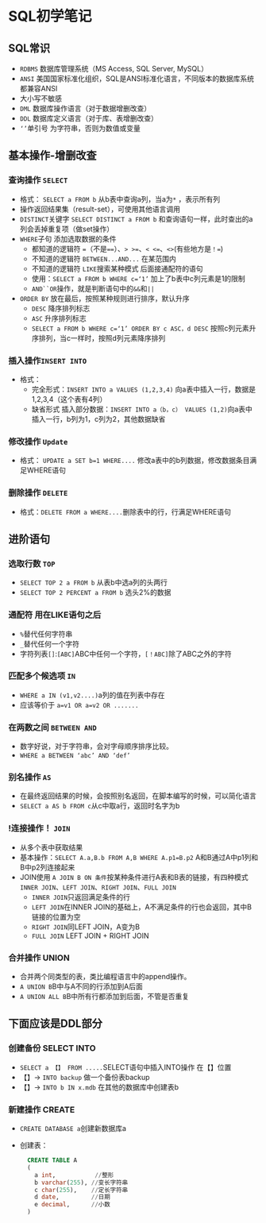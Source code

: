 # SQL初学笔记

## SQL常识

+ `RDBMS` 数据库管理系统（MS Access, SQL Server, MySQL）  
+ `ANSI` 美国国家标准化组织，SQL是ANSI标准化语言，不同版本的数据库系统都兼容ANSI
+ 大小写不敏感
+ `DML` 数据库操作语言（对于数据增删改查）
+ `DDL` 数据库定义语言（对于库、表增删改查）
+ `‘’`单引号 为字符串，否则为数值或变量

## 基本操作-增删改查

### 查询操作 `SELECT`

+ 格式： `SELECT a FROM b` 从b表中查询a列，当a为`*` ，表示所有列
+ 操作返回结果集（result-set），可使用其他语言调用
+ `DISTINCT`关键字  `SELECT DISTINCT a FROM b` 和查询语句一样，此时查出的a列会丢掉重复项（做set操作）
+ `WHERE`子句 添加选取数据的条件
  + 都知道的逻辑符 `=`（不是`==`）、`> >=`、`< <=`、`<>`(有些地方是`！=`)
  + 不知道的逻辑符 `BETWEEN...AND...` 在某范围内
  + 不知道的逻辑符 `LIKE`搜索某种模式 后面接通配符的语句
  + 使用：`SELECT a FROM b WHERE c=‘1’` 加上了b表中c列元素是1的限制
  + `AND``OR`操作，就是判断语句中的`&&`和`||`
+ `ORDER BY` 放在最后，按照某种规则进行排序，默认升序
  + `DESC` 降序排列标志
  + `ASC` 升序排列标志
  + `SELECT a FROM b WHERE c=‘1’ ORDER BY c ASC，d DESC` 按照c列元素升序排列，当c一样时，按照d列元素降序排列

### 插入操作`INSERT INTO`

+ 格式：
  + 完全形式：`INSERT INTO a VALUES (1,2,3,4)` 向a表中插入一行，数据是1,2,3,4（这个表有4列）
  + 缺省形式 插入部分数据：`INSERT INTO a（b，c） VALUES (1,2)`向a表中插入一行，b列为1，c列为2，其他数据缺省

### 修改操作 `Update`

+ 格式： `UPDATE a SET b=1 WHERE....` 修改a表中的b列数据，修改数据条目满足WHERE语句

### 删除操作 `DELETE`

+ 格式：`DELETE FROM a WHERE....`删除表中的行，行满足WHERE语句

## 进阶语句

### 选取行数 `TOP`

+ `SELECT TOP 2 a FROM b` 从表b中选a列的头两行
+ `SELECT TOP 2 PERCENT a FROM b` 选头2%的数据

### 通配符 用在LIKE语句之后

+ `%`替代任何字符串
+ `_`替代任何一个字符
+ 字符列表`[]`:`[ABC]`ABC中任何一个字符，`[！ABC]`除了ABC之外的字符

### 匹配多个候选项 `IN`

+ `WHERE a IN (v1,v2....)`a列的值在列表中存在
+ 应该等价于 `a=v1 OR a=v2 OR .......`

### 在两数之间 `BETWEEN AND`

+ 数字好说，对于字符串，会对字母顺序排序比较。
+ `WHERE a BETWEEN ‘abc’ AND ‘def’`

### 别名操作 `AS`

+ 在最终返回结果的时候，会按照别名返回，在脚本编写的时候，可以简化语言
+ `SELECT a AS b FROM c`从c中取a行，返回时名字为b

### !连接操作！ `JOIN`

+ 从多个表中获取结果
+ 基本操作：`SELECT A.a,B.b FROM A,B WHERE A.p1=B.p2` A和B通过A中p1列和B中p2列连接起来
+ JOIN使用 `A JOIN B ON 条件`按某种条件进行A表和B表的链接，有四种模式 `INNER JOIN`、`LEFT JOIN`、`RIGHT JOIN`、`FULL JOIN`
  + `INNER JOIN`只返回满足条件的行
  + `LEFT JOIN`在INNER JOIN的基础上，A不满足条件的行也会返回，其中B链接的位置为空
  + `RIGHT JOIN`同LEFT JOIN，A变为B
  + `FULL JOIN` LEFT JOIN + RIGHT JOIN

### 合并操作 UNION

+ 合并两个同类型的表，类比编程语言中的append操作。
+ `A UNION B`B中与A不同的行添加到A后面
+ `A UNION ALL B`B中所有行都添加到后面，不管是否重复

## 下面应该是DDL部分

### 创建备份 SELECT INTO

+ `SELECT a 【】 FROM .....`SELECT语句中插入INTO操作 在【】位置
+ 【】-> `INTO backup` 做一个备份表backup
+ 【】-> `INTO b IN x.mdb` 在其他的数据库中创建表b

### 新建操作 CREATE

+ `CREATE DATABASE a`创建新数据库a
+ 创建表：
  
  ``` SQL
    CREATE TABLE A
    (
      a int,           //整形
      b varchar(255), //变长字符串
      c char(255),    //定长字符串
      d date,         //日期
      e decimal,      //小数
    )
  ```
